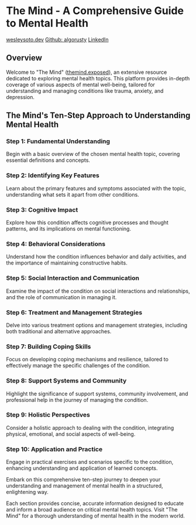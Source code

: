 # The Mind - A Comprehensive Guide to Mental Health

[wesleysoto.dev](https://wesleysoto.dev/)
[Github: algorusty](https://github.com/algorusty)
[LinkedIn](https://www.linkedin.com/in/wesley-soto-b9a2217b/)

## Overview

Welcome to "The Mind" ([themind.exposed](http://themind.exposed)), an extensive resource dedicated to exploring mental health topics. This platform provides in-depth coverage of various aspects of mental well-being, tailored for understanding and managing conditions like trauma, anxiety, and depression.

## The Mind's Ten-Step Approach to Understanding Mental Health

### Step 1: Fundamental Understanding

Begin with a basic overview of the chosen mental health topic, covering essential definitions and concepts.

### Step 2: Identifying Key Features

Learn about the primary features and symptoms associated with the topic, understanding what sets it apart from other conditions.

### Step 3: Cognitive Impact

Explore how this condition affects cognitive processes and thought patterns, and its implications on mental functioning.

### Step 4: Behavioral Considerations

Understand how the condition influences behavior and daily activities, and the importance of maintaining constructive habits.

### Step 5: Social Interaction and Communication

Examine the impact of the condition on social interactions and relationships, and the role of communication in managing it.

### Step 6: Treatment and Management Strategies

Delve into various treatment options and management strategies, including both traditional and alternative approaches.

### Step 7: Building Coping Skills

Focus on developing coping mechanisms and resilience, tailored to effectively manage the specific challenges of the condition.

### Step 8: Support Systems and Community

Highlight the significance of support systems, community involvement, and professional help in the journey of managing the condition.

### Step 9: Holistic Perspectives

Consider a holistic approach to dealing with the condition, integrating physical, emotional, and social aspects of well-being.

### Step 10: Application and Practice

Engage in practical exercises and scenarios specific to the condition, enhancing understanding and application of learned concepts.

Embark on this comprehensive ten-step journey to deepen your understanding and management of mental health in a structured, enlightening way.

Each section provides concise, accurate information designed to educate and inform a broad audience on critical mental health topics. Visit "The Mind" for a thorough understanding of mental health in the modern world.
